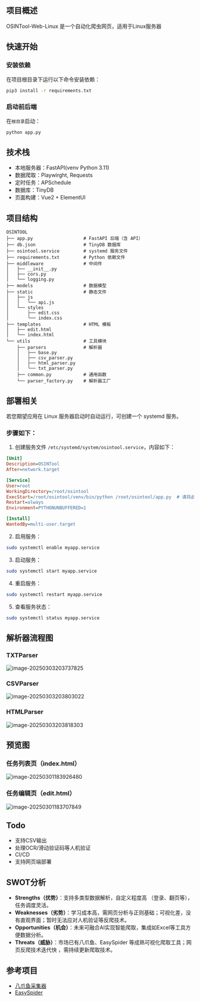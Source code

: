 ## 项目概述
OSINTool-Web-Linux 是一个自动化爬虫网页，适用于Linux服务器


## 快速开始

### 安装依赖

在项目根目录下运行以下命令安装依赖：

```bash
pip3 install -r requirements.txt
```

### 启动前后端

在`根目录`启动：

```bash
python app.py
```

## 技术栈
- 本地服务器：FastAPI(venv Python 3.11)
- 数据爬取：Playwirght, Requests
- 定时任务：APSchedule
- 数据库：TinyDB
- 页面构建：Vue2 + ElementUI

## 项目结构

```
OSINTOOL
├── app.py                   # FastAPI 后端（含 API）
├── db.json                  # TinyDB 数据库
├── osintool.service         # systemd 服务文件
├── requirements.txt         # Python 依赖文件
├── middleware               # 中间件
│   ├── __init__.py
│   ├── cors.py
│   └── logging.py
├── models                   # 数据模型
├── static                   # 静态文件
│   ├── js
│   │   └── api.js
│   └── styles
│       ├── edit.css
│       └── index.css
├── templates                # HTML 模板
│   ├── edit.html
│   └── index.html
└── utils                    # 工具模块
    ├── parsers              # 解析器
    │   ├── base.py
    │   ├── csv_parser.py
    │   ├── html_parser.py
    │   └── txt_parser.py
    ├── common.py            # 通用函数
    └── parser_factory.py    # 解析器工厂
```

## 部署相关

若您期望应用在 Linux 服务器启动时自动运行，可创建一个 systemd 服务。

### 步骤如下：
1. 创建服务文件 `/etc/systemd/system/osintool.service`，内容如下：
```ini
[Unit]
Description=OSINTool
After=network.target

[Service]
User=root
WorkingDirectory=/root/osintool
ExecStart=/root/osintool/venv/bin/python /root/osintool/app.py  # 请将此处修改为 python 和 app.py 的实际位置
Restart=always
Environment=PYTHONUNBUFFERED=1

[Install]
WantedBy=multi-user.target
```
2. 启用服务：
```bash
sudo systemctl enable myapp.service
```
3. 启动服务：
```bash
sudo systemctl start myapp.service
```
4. 重启服务：
```bash
sudo systemctl restart myapp.service
```
5. 查看服务状态：
```bash
sudo systemctl status myapp.service
```

## 解析器流程图

### TXTParser

![image-20250303203737825](https://djchan-xyz.pages.dev/file/AgACAgUAAyEGAASJIjr1AAICiGfFoxi3bIdwvIiU94eog5ZbiCJeAAL1wzEb3fAwVtcmLMAcq5nmAQADAgADeQADNgQ.png)

### CSVParser

![image-20250303203803022](https://djchan-xyz.pages.dev/file/AgACAgUAAyEGAASJIjr1AAICiWfFoxqbPOEoQK6CWQAB1IGh73xkhAAC9sMxG93wMFaYhIPtx2weqQEAAwIAA3kAAzYE.png)

### HTMLParser

![image-20250303203818303](https://djchan-xyz.pages.dev/file/AgACAgUAAyEGAASJIjr1AAICimfFoxzLLYq7shI0c8LBIn8n1p5WAAL3wzEb3fAwVmpaMTByYxv2AQADAgADeQADNgQ.png)

## 预览图

### 任务列表页（index.html）

![image-20250301183926480](https://djchan-xyz.pages.dev/file/AgACAgUAAyEGAASJIjr1AAICh2fC4-HOyqgoF9BA7GQzpsEpu2L0AAI3wTEb6_wYVsDmm7bD_FC7AQADAgADdwADNgQ.png)

### 任务编辑页（edit.html）

![image-20250301183707849](https://djchan-xyz.pages.dev/file/AgACAgUAAyEGAASJIjr1AAIChmfC41tJdUTdt5uvGi1PxAxR2Ce1AAI1wTEb6_wYVtBNUuqQoP4PAQADAgADdwADNgQ.png)


## Todo

- 支持CSV输出
- 处理OCR/滑动验证码等人机验证
- CI/CD
- 支持网页端部署



## SWOT分析

- **Strengths（优势）**：支持多类型数据解析，自定义程度高 （登录、翻页等），任务调度灵活。
- **Weaknesses（劣势）**：学习成本高，需网页分析与正则基础；可视化差，没有直观界面；暂时无法应对人机验证等反爬技术。
- **Opportunities（机会）**：未来可融合AI实现智能爬取，集成如Excel等工具方便数据分析。
- **Threats（威胁）**：市场已有八爪鱼、EasySpider 等成熟可视化爬取工具；网页反爬技术迭代快 ，需持续更新爬取技术。



## 参考项目
- [八爪鱼采集器](https://www.bazhuayu.com/)
- [EasySpider](https://www.easyspider.net/)

